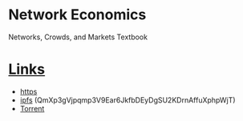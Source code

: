 # Network Economics
Networks, Crowds, and Markets Textbook

# [Links](https://github.com/argosopentech/Network-Economics/raw/main/networks-book.pdf)
- [https](https://github.com/argosopentech/Network-Economics/raw/main/networks-book.pdf)
- [ipfs](ipfs://QmXp3gVjpqmp3V9Ear6JkfbDEyDgSU2KDrnAffuXphpWjT) (QmXp3gVjpqmp3V9Ear6JkfbDEyDgSU2KDrnAffuXphpWjT)
- [Torrent](https://github.com/argosopentech/Network-Economics/raw/main/networks-book.pdf.torrent)
